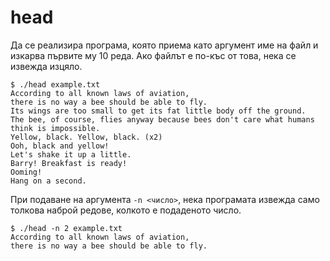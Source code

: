 # head

Да се реализира програма, която приема като аргумент име на файл и изкарва първите му 10 реда. Ако файлът е по-къс от това, нека се извежда изцяло.

```
$ ./head example.txt
According to all known laws of aviation,
there is no way a bee should be able to fly.
Its wings are too small to get its fat little body off the ground.
The bee, of course, flies anyway because bees don't care what humans think is impossible.
Yellow, black. Yellow, black. (x2)
Ooh, black and yellow!
Let's shake it up a little.
Barry! Breakfast is ready!
Ooming!
Hang on a second.
```

При подаване на аргумента `-n <число>`, нека програмата извежда само толкова наброй редове, колкото е подаденото число.

```
$ ./head -n 2 example.txt
According to all known laws of aviation,
there is no way a bee should be able to fly.
```
